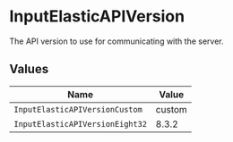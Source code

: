 # InputElasticAPIVersion

The API version to use for communicating with the server.


## Values

| Name                            | Value                           |
| ------------------------------- | ------------------------------- |
| `InputElasticAPIVersionCustom`  | custom                          |
| `InputElasticAPIVersionEight32` | 8.3.2                           |